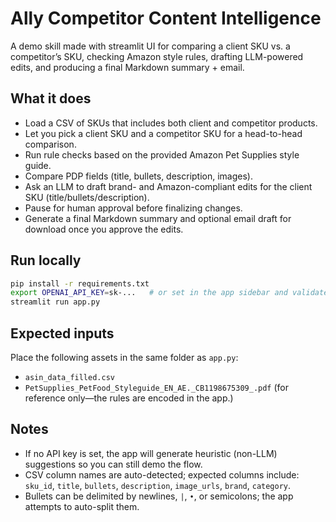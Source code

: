 # Ally Competitor Content Intelligence 

A demo skill made with streamlit UI for comparing a client SKU vs. a competitor’s SKU, checking Amazon style rules, drafting LLM-powered edits, and producing a final Markdown summary + email.

## What it does
- Load a CSV of SKUs that includes both client and competitor products.
- Let you pick a client SKU and a competitor SKU for a head-to-head comparison.
- Run rule checks based on the provided Amazon Pet Supplies style guide.
- Compare PDP fields (title, bullets, description, images).
- Ask an LLM to draft brand- and Amazon-compliant edits for the client SKU (title/bullets/description).
- Pause for human approval before finalizing changes.
- Generate a final Markdown summary and optional email draft for download once you approve the edits.

## Run locally
```bash
pip install -r requirements.txt
export OPENAI_API_KEY=sk-...   # or set in the app sidebar and validate
streamlit run app.py
```

## Expected inputs
Place the following assets in the same folder as `app.py`:
- `asin_data_filled.csv`
- `PetSupplies_PetFood_Styleguide_EN_AE._CB1198675309_.pdf` (for reference only—the rules are encoded in the app.)

## Notes
- If no API key is set, the app will generate heuristic (non-LLM) suggestions so you can still demo the flow.
- CSV column names are auto-detected; expected columns include: `sku_id`, `title`, `bullets`, `description`, `image_urls`, `brand`, `category`.
- Bullets can be delimited by newlines, `|`, `•`, or semicolons; the app attempts to auto-split them.
